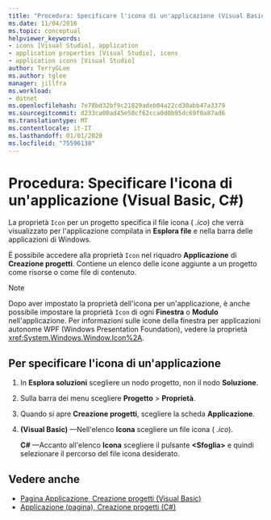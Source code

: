 ```yaml
---
title: "Procedura: Specificare l'icona di un'applicazione (Visual Basic, C#)"
ms.date: 11/04/2016
ms.topic: conceptual
helpviewer_keywords:
- icons [Visual Studio], application
- application properties [Visual Studio], icons
- application icons [Visual Studio]
author: TerryGLee
ms.author: tglee
manager: jillfra
ms.workload:
- dotnet
ms.openlocfilehash: 7e78bd32bf9c21829adeb04a22cd30abb47a3379
ms.sourcegitcommit: d233ca00ad45e50cf62cca0d0b95dc69f0a87ad6
ms.translationtype: MT
ms.contentlocale: it-IT
ms.lasthandoff: 01/01/2020
ms.locfileid: "75596138"
---
```

# <a name="how-to-specify-an-application-icon-visual-basic-c"></a>Procedura: Specificare l'icona di un'applicazione (Visual Basic, C#)

La proprietà `Icon` per un progetto specifica il file icona ( *.ico*) che verrà visualizzato per l'applicazione compilata in **Esplora file** e nella barra delle applicazioni di Windows.

È possibile accedere alla proprietà `Icon` nel riquadro **Applicazione** di **Creazione progetti**. Contiene un elenco delle icone aggiunte a un progetto come risorse o come file di contenuto.

> [!NOTE]
> Dopo aver impostato la proprietà dell'icona per un'applicazione, è anche possibile impostare la proprietà `Icon` di ogni **Finestra** o **Modulo** nell'applicazione. Per informazioni sulle icone della finestra per applicazioni autonome WPF (Windows Presentation Foundation), vedere la proprietà <xref:System.Windows.Window.Icon%2A>.

## <a name="to-specify-an-application-icon"></a>Per specificare l'icona di un'applicazione

1. In **Esplora soluzioni** scegliere un nodo progetto, non il nodo **Soluzione**.

1. Sulla barra dei menu scegliere **Progetto** > **Proprietà**.

1. Quando si apre **Creazione progetti**, scegliere la scheda **Applicazione**.

1. **(Visual Basic)** &mdash;Nell'elenco **Icona** scegliere un file icona ( *.ico*).

    **C#** &mdash;Accanto all'elenco **Icona** scegliere il pulsante **\<Sfoglia>** e quindi selezionare il percorso del file icona desiderato.

## <a name="see-also"></a>Vedere anche

- [Pagina Applicazione, Creazione progetti (Visual Basic)](../ide/reference/application-page-project-designer-visual-basic.md)
- [Applicazione (pagina), Creazione progetti (C#)](../ide/reference/application-page-project-designer-csharp.md)
